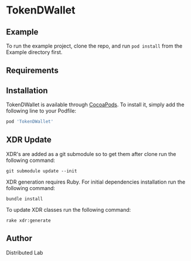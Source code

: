 # TokenDWallet

## Example

To run the example project, clone the repo, and run `pod install` from the Example directory first.

## Requirements

## Installation

TokenDWallet is available through [CocoaPods](http://cocoapods.org). To install
it, simply add the following line to your Podfile:

```ruby
pod 'TokenDWallet'
```

## XDR Update
XDR's are added as a git submodule so to get them after clone run the following command:
```
git submodule update --init
```
XDR generation requires Ruby. For initial dependencies installation run the following command:
```
bundle install
```
To update XDR classes run the following command:
```
rake xdr:generate
```

## Author

Distributed Lab
